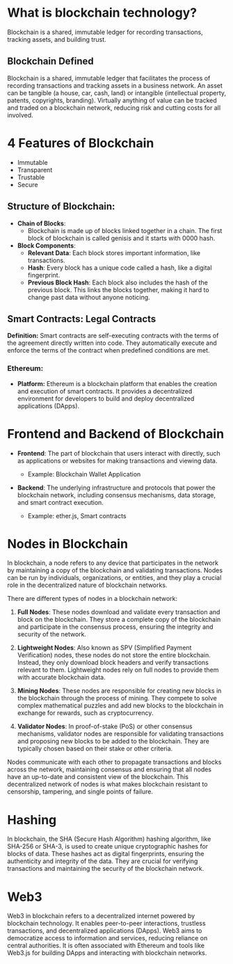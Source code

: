 # What is blockchain technology?

Blockchain is a shared, immutable ledger for recording transactions, tracking assets, and building trust.

## Blockchain Defined

Blockchain is a shared, immutable ledger that facilitates the process of recording transactions and tracking assets in a business network. An asset can be tangible (a house, car, cash, land) or intangible (intellectual property, patents, copyrights, branding). Virtually anything of value can be tracked and traded on a blockchain network, reducing risk and cutting costs for all involved.

# 4 Features of Blockchain

- Immutable
- Transparent
- Trustable
- Secure

## Structure of Blockchain:

- **Chain of Blocks**:
  - Blockchain is made up of blocks linked together in a chain. The first block of blockchain is called genisis and it starts with 0000 hash.
- **Block Components**:
  - **Relevant Data**: Each block stores important information, like transactions.
  - **Hash**: Every block has a unique code called a hash, like a digital fingerprint.
  - **Previous Block Hash**: Each block also includes the hash of the previous block. This links the blocks together, making it hard to change past data without anyone noticing.

## Smart Contracts: Legal Contracts

**Definition:** Smart contracts are self-executing contracts with the terms of the agreement directly written into code. They automatically execute and enforce the terms of the contract when predefined conditions are met.

### Ethereum:

- **Platform:** Ethereum is a blockchain platform that enables the creation and execution of smart contracts. It provides a decentralized environment for developers to build and deploy decentralized applications (DApps).

# Frontend and Backend of Blockchain

- **Frontend**: The part of blockchain that users interact with directly, such as applications or websites for making transactions and viewing data. 
  - Example: Blockchain Wallet Application

- **Backend**: The underlying infrastructure and protocols that power the blockchain network, including consensus mechanisms, data storage, and smart contract execution.
  - Example: ether.js, Smart contracts

# Nodes in Blockchain

In blockchain, a node refers to any device that participates in the network by maintaining a copy of the blockchain and validating transactions. Nodes can be run by individuals, organizations, or entities, and they play a crucial role in the decentralized nature of blockchain networks.

There are different types of nodes in a blockchain network:

1. **Full Nodes**: These nodes download and validate every transaction and block on the blockchain. They store a complete copy of the blockchain and participate in the consensus process, ensuring the integrity and security of the network.

2. **Lightweight Nodes**: Also known as SPV (Simplified Payment Verification) nodes, these nodes do not store the entire blockchain. Instead, they only download block headers and verify transactions relevant to them. Lightweight nodes rely on full nodes to provide them with accurate blockchain data.

3. **Mining Nodes**: These nodes are responsible for creating new blocks in the blockchain through the process of mining. They compete to solve complex mathematical puzzles and add new blocks to the blockchain in exchange for rewards, such as cryptocurrency.

4. **Validator Nodes**: In proof-of-stake (PoS) or other consensus mechanisms, validator nodes are responsible for validating transactions and proposing new blocks to be added to the blockchain. They are typically chosen based on their stake or other criteria.

Nodes communicate with each other to propagate transactions and blocks across the network, maintaining consensus and ensuring that all nodes have an up-to-date and consistent view of the blockchain. This decentralized network of nodes is what makes blockchain resistant to censorship, tampering, and single points of failure.

# Hashing

In blockchain, the SHA (Secure Hash Algorithm) hashing algorithm, like SHA-256 or SHA-3, is used to create unique cryptographic hashes for blocks of data. These hashes act as digital fingerprints, ensuring the authenticity and integrity of the data. They are crucial for verifying transactions and maintaining the security of the blockchain network.

# Web3

Web3 in blockchain refers to a decentralized internet powered by blockchain technology. It enables peer-to-peer interactions, trustless transactions, and decentralized applications (DApps). Web3 aims to democratize access to information and services, reducing reliance on central authorities. It is often associated with Ethereum and tools like Web3.js for building DApps and interacting with blockchain networks.
